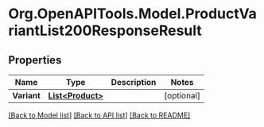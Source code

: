 # Org.OpenAPITools.Model.ProductVariantList200ResponseResult

## Properties

Name | Type | Description | Notes
------------ | ------------- | ------------- | -------------
**Variant** | [**List&lt;Product&gt;**](Product.md) |  | [optional] 

[[Back to Model list]](../README.md#documentation-for-models) [[Back to API list]](../README.md#documentation-for-api-endpoints) [[Back to README]](../README.md)

